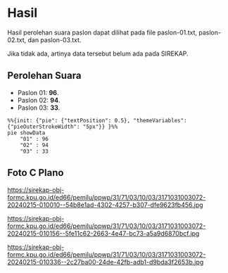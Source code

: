 # Hasil

Hasil perolehan suara paslon dapat dilihat pada file paslon-01.txt, paslon-02.txt, dan paslon-03.txt.

Jika tidak ada, artinya data tersebut belum ada pada SIREKAP.

## Perolehan Suara

 * Paslon 01: **96**.
 * Paslon 02: **94**.
 * Paslon 03: **33**.

```mermaid
%%{init: {"pie": {"textPosition": 0.5}, "themeVariables": {"pieOuterStrokeWidth": "5px"}} }%%
pie showData
    "01" : 96
    "02" : 94
    "03" : 33
```
## Foto C Plano

https://sirekap-obj-formc.kpu.go.id/ed66/pemilu/ppwp/31/71/03/10/03/3171031003072-20240215-010010--54b8e1ad-4302-4257-b307-dfe9623fb456.jpg

https://sirekap-obj-formc.kpu.go.id/ed66/pemilu/ppwp/31/71/03/10/03/3171031003072-20240215-010156--5fe11c62-2663-4e47-bc73-a5a9d6870bcf.jpg

https://sirekap-obj-formc.kpu.go.id/ed66/pemilu/ppwp/31/71/03/10/03/3171031003072-20240215-010336--2c27ba00-24de-42fb-adb1-d9bda3f2653b.jpg
